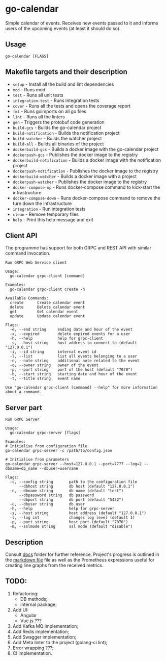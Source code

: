 # go-calendar

Simple calendar of events. Receives new events passed to it and informs users of the upcoming
events (at least it should do so).

## Usage

```go-calendar [FLAGS]```

## Makefile targets and their description
- ```setup``` - Install all the build and lint dependencies
- ```mod``` - Runs mod
- ```test``` - Runs all unit tests
- ```integration-test``` - Runs integration tests
- ```cover``` - Runs all the tests and opens the coverage report
- ```fmt``` - Runs goimports on all go files
- ```lint``` - Runs all the linters
- ```gen``` - Triggers the protobuf code generation
- ```build-gcs``` - Builds the go-calendar project
- ```build-notification``` - Builds the notification project
- ```build-watcher``` - Builds the watcher project
- ```build-all``` - Builds all binaries of the project
- ```dockerbuild-gcs``` - Builds a docker image with the go-calendar project
- ```dockerpush-gcs``` - Publishes the docker image to the registry
- ```dockerbuild-notification``` - Builds a docker image with the notification project
- ```dockerpush-notification``` - Publishes the docker image to the registry
- ```dockerbuild-watcher``` - Builds a docker image with a project
- ```dockerpush-watcher``` - Publishes the docker image to the registry
- ```docker-compose-up``` - Runs docker-compose command to kick-start the infrastructure
- ```docker-compose-down``` - Runs docker-compose command to remove the turn down the infrastructure
- ```integration``` - Run integration tests
- ```clean``` - Remove temporary files
- ```help``` - Print this help message and exit

## Client API
The programme has support for both GRPC and REST API with similar command invocation.
```cgo
Run GRPC Web Service client

Usage:
  go-calendar grpc-client [command]

Examples:
  go-calendar grpc-client create -h

Available Commands:
  create      Create calendar event
  delete      Delete calendar event
  get         Get calendar event
  update      Update calendar event

Flags:
  -e, --end string     ending date and hour of the event
  -x, --expired        delete expired events for a user
  -h, --help           help for grpc-client
  -s, --host string    host address to connect to (default "127.0.0.1")
  -i, --id string      internal event id
  -l, --list           list all events belonging to a user
  -n, --note string    additional note related to the event
  -o, --owner string   owner of the event
  -p, --port string    port of the host (default "7070")
  -b, --start string   starting date and hour of the event
  -t, --title string   event name

Use "go-calendar grpc-client [command] --help" for more information about a command.
```

## Server part

```cgo
Run GRPC Server

Usage:
  go-calendar grpc-server [flags]

Examples:
# Initialise from configuration file
go-calendar grpc-server -c /path/to/config.json

# Initialise from parameters
go-calendar grpc-server --host=127.0.0.1 --port=7777 --log=2 --dbname=db_name --dbuser=username

Flags:
  -c, --config string       path to the configuration file
      --dbhost string       db host (default "127.0.0.1")
  -n, --dbname string       db name (default "test")
      --dbpassword string   db password
      --dbport string       db port (default "5432")
  -u, --dbuser string       db user
  -h, --help                help for grpc-server
  -s, --host string         host address (default "127.0.0.1")
  -l, --log int             changes log level (default 1)
  -p, --port string         host port (default "7070")
  -m, --sslmode string      ssl mode (default "disable")
```

## Description

Consult [docs](./docs) folder for further reference.
Project's progress is outlined in the [markdown file](./docs/go-calendar/README.md) file as well as the Prometheus
expressions useful for creating line graphs from the received metrics.

## TODO:
1. Refactoring:
    - DB methods;
    - internal package;
2. Add UI:
    - Angular
    - Vue.js ???
3. Add Kafka MQ implementation;
4. Add Redis implementation;
5. Add Swagger implementation;
6. Add Meta linter to the project (golang-ci lint);
7. Error wrapping ???;
8. CI implementation.
